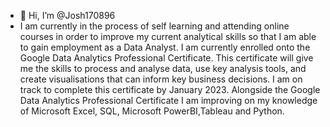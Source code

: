 - 👋 Hi, I’m @Josh170896
- I am currently in the process of self learning and attending online courses in order to improve my current analytical skills so that I am able to gain employment as a Data Analyst. I am currently enrolled onto the Google Data Analytics Professional Certificate. This certificate will give me the skills to process and analyse data, use key analysis tools, and create visualisations that can inform key business decisions. I am on track to complete this certificate by January 2023. Alongside the Google Data Analytics Professional Certificate I am improving on my knowledge of Microsoft Excel, SQL, Microsoft PowerBI,Tableau and Python.

<!---
Josh170896/Josh170896 is a ✨ special ✨ repository because its `README.md` (this file) appears on your GitHub profile.
You can click the Preview link to take a look at your changes.
--->
